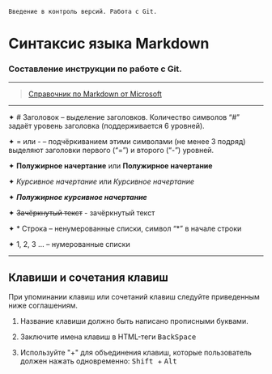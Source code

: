     Введение в контроль версий. Работа с Git. 
 # Синтаксис языка Markdown
   


### Составление инструкции по работе с Git.
---

>[Справочник по Markdown от Microsoft](https://docs.microsoft.com/ru-ru/contribute/markdown-reference)

---
✦ # Заголовок – выделение заголовков. Количество символов “#” задаёт уровень заголовка
(поддерживается 6 уровней).

✦ = или -  – подчёркиванием этими символами (не менее 3 подряд) выделяют заголовки первого (“=”) и второго (“-”) уровней.

✦ **Полужирное начертание** или __Полужирное начертание__

✦ *Курсивное начертание* или _Курсивное начертание_

✦ ***Полужирное курсивное начертание***

✦ ~~Зачёркнутый текст~~ - зачёркнутый текст

✦ * Строка – ненумерованные списки, символ “\*” в начале строки

✦ 1, 2, 3 … – нумерованные списки

---

## Клавиши и сочетания клавиш
При упоминании клавиш или сочетаний клавиш следуйте приведенным ниже соглашениям.

1. Название клавиши должно быть написано прописными буквами.

2. Заключите имена клавиш в HTML-теги  <kbd>  BackSpace </kbd>
3. Используйте "+" для объединения клавиш, которые пользователь должен нажать одновременно: <kbd>  Shift </kbd> + <kbd>  Alt </kbd>